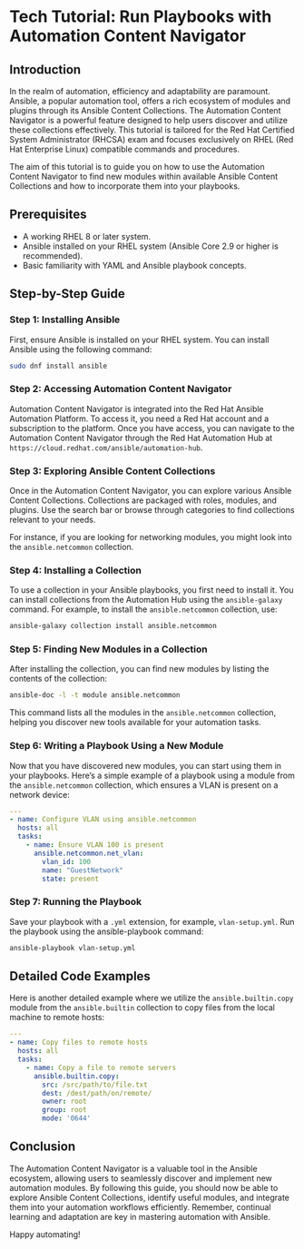 # Tech Tutorial: Run Playbooks with Automation Content Navigator

## Introduction

In the realm of automation, efficiency and adaptability are paramount. Ansible, a popular automation tool, offers a rich ecosystem of modules and plugins through its Ansible Content Collections. The Automation Content Navigator is a powerful feature designed to help users discover and utilize these collections effectively. This tutorial is tailored for the Red Hat Certified System Administrator (RHCSA) exam and focuses exclusively on RHEL (Red Hat Enterprise Linux) compatible commands and procedures.

The aim of this tutorial is to guide you on how to use the Automation Content Navigator to find new modules within available Ansible Content Collections and how to incorporate them into your playbooks.

## Prerequisites

- A working RHEL 8 or later system.
- Ansible installed on your RHEL system (Ansible Core 2.9 or higher is recommended).
- Basic familiarity with YAML and Ansible playbook concepts.

## Step-by-Step Guide

### Step 1: Installing Ansible

First, ensure Ansible is installed on your RHEL system. You can install Ansible using the following command:

```bash
sudo dnf install ansible
```

### Step 2: Accessing Automation Content Navigator

Automation Content Navigator is integrated into the Red Hat Ansible Automation Platform. To access it, you need a Red Hat account and a subscription to the platform. Once you have access, you can navigate to the Automation Content Navigator through the Red Hat Automation Hub at `https://cloud.redhat.com/ansible/automation-hub`.

### Step 3: Exploring Ansible Content Collections

Once in the Automation Content Navigator, you can explore various Ansible Content Collections. Collections are packaged with roles, modules, and plugins. Use the search bar or browse through categories to find collections relevant to your needs.

For instance, if you are looking for networking modules, you might look into the `ansible.netcommon` collection.

### Step 4: Installing a Collection

To use a collection in your Ansible playbooks, you first need to install it. You can install collections from the Automation Hub using the `ansible-galaxy` command. For example, to install the `ansible.netcommon` collection, use:

```bash
ansible-galaxy collection install ansible.netcommon
```

### Step 5: Finding New Modules in a Collection

After installing the collection, you can find new modules by listing the contents of the collection:

```bash
ansible-doc -l -t module ansible.netcommon
```

This command lists all the modules in the `ansible.netcommon` collection, helping you discover new tools available for your automation tasks.

### Step 6: Writing a Playbook Using a New Module

Now that you have discovered new modules, you can start using them in your playbooks. Here’s a simple example of a playbook using a module from the `ansible.netcommon` collection, which ensures a VLAN is present on a network device:

```yaml
---
- name: Configure VLAN using ansible.netcommon
  hosts: all
  tasks:
    - name: Ensure VLAN 100 is present
      ansible.netcommon.net_vlan:
        vlan_id: 100
        name: "GuestNetwork"
        state: present
```

### Step 7: Running the Playbook

Save your playbook with a `.yml` extension, for example, `vlan-setup.yml`. Run the playbook using the ansible-playbook command:

```bash
ansible-playbook vlan-setup.yml
```

## Detailed Code Examples

Here is another detailed example where we utilize the `ansible.builtin.copy` module from the `ansible.builtin` collection to copy files from the local machine to remote hosts:

```yaml
---
- name: Copy files to remote hosts
  hosts: all
  tasks:
    - name: Copy a file to remote servers
      ansible.builtin.copy:
        src: /src/path/to/file.txt
        dest: /dest/path/on/remote/
        owner: root
        group: root
        mode: '0644'
```

## Conclusion

The Automation Content Navigator is a valuable tool in the Ansible ecosystem, allowing users to seamlessly discover and implement new automation modules. By following this guide, you should now be able to explore Ansible Content Collections, identify useful modules, and integrate them into your automation workflows efficiently. Remember, continual learning and adaptation are key in mastering automation with Ansible.

Happy automating!